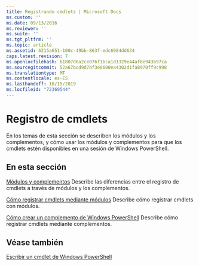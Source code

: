 ```yaml
---
title: Registrando cmdlets | Microsoft Docs
ms.custom: ''
ms.date: 09/13/2016
ms.reviewer: ''
ms.suite: ''
ms.tgt_pltfrm: ''
ms.topic: article
ms.assetid: 6215a651-100c-49bb-863f-edc6984dd634
caps.latest.revision: 7
ms.openlocfilehash: 61807d6a2ce076f1bca1d1329e44af8e943b97ca
ms.sourcegitcommit: 52a67bcd9d7bf3e8600ea4302d1fa8970ff9c998
ms.translationtype: MT
ms.contentlocale: es-ES
ms.lasthandoff: 10/15/2019
ms.locfileid: "72369544"
---
```

# <a name="registering-cmdlets"></a>Registro de cmdlets

En los temas de esta sección se describen los módulos y los complementos, y cómo usar los módulos y complementos para que los cmdlets estén disponibles en una sesión de Windows PowerShell.

## <a name="in-this-section"></a>En esta sección

[Módulos y complementos](./modules-and-snap-ins.md) Describe las diferencias entre el registro de cmdlets a través de módulos y los complementos.

[Cómo registrar cmdlets mediante módulos](./how-to-import-cmdlets-using-modules.md) Describe cómo registrar cmdlets con módulos.

[Cómo crear un complemento de Windows PowerShell](./how-to-create-a-windows-powershell-snap-in.md) Describe cómo registrar cmdlets mediante complementos.

## <a name="see-also"></a>Véase también

[Escribir un cmdlet de Windows PowerShell](./writing-a-windows-powershell-cmdlet.md)
